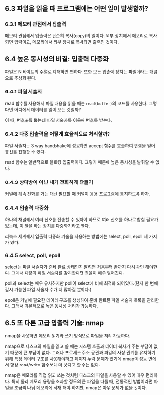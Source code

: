 ## 6.3 파일을 읽을 때 프로그램에는 어떤 일이 발생할까?

### 6.3.1 메모리 관점에서 입출력

메모리 관점에서 입출력은 단순히 복사(copy)의 일이다. 외부 장치에서 메모리로 복사되면 입력이고, 메모리에서 외부 장치로 복사되면 출력인 것이다.

## 6.4 높은 동시성의 비결: 입출력 다중화

파일은 N 바이트의 수열로 이해하면 편하다. 또한 모든 입출력 장치는 파일이라는 개념으로 추상화 된다.

### 6.4.1 파일 서술자

read 함수를 사용해서 파일 내용을 읽을 때는 `read(buffer)`의 코드를 사용한다. 그렇다면 어디에서 데이터를 읽어 오는 것일까?

이 때, 번호표를 뽑는데 파일 서술자를 이용해 번호를 받는다.

### 6.4.2 다중 입출력을 어떻게 효율적으로 처리할까?

파일 서술자는 3 way handshake에 성공하면 accept 함수를 호출하여 연결을 얻어 통신을 진행할 수 있다.

read 함수는 일반적으로 블로킹 입출력이다. 그렇기 때문에 높은 동시성을 발휘할 수 없다.

### 6.4.3 상대방이 아닌 내가 전화하게 만들기

커널에 계속 전화를 거는 대신 필요할 때 커널이 응용 프로그램에 통지하도록 하자.

### 6.4.4 입출력 다중화

하나의 채널에서 여러 신호를 전송할 수 있어야 하므로 여러 신호를 하나로 합칠 필요가 있는데, 이 일을 하는 장치를 다중화기라고 한다.

리눅스 세계에서 입출력 다중화 기술을 사용하는 방법에는 select, poll, epoll 세 가지가 있다.

### 6.4.5 select, poll, epoll

select는 파일 서술자가 준비 완료 상태인지 알려면 처음부터 끝까지 다시 확인 해야한다. 그래서 대량의 파일 서술자를 감지한다면 효율이 매우 떨어진다.

poll과 select는 매우 유사하지만 poll이 select에 비해 최적화 되어있다.(단지 한 번에 감시 가능한 파일 서술자 수가 더 많아질 뿐이다.)

epoll은 커널에 필요한 데이터 구조를 생성하여 준비 완료된 파일 서술자 목록을 관리한다. 그래서 기본적으로 높은 동시성 처리가 가능하다.

## 6.5 또 다른 고급 입출력 기술: nmap

nmap을 사용하면 메모리 읽기와 쓰기 방식으로 파일을 처리 가능하다.

nmap으로 디스크의 파일을 읽고 쓸 때는 시스템 호출과 데이터 복사가 주는 부담이 없기 때문에 큰 부담이 없다. 그러나 프로세스 주소 공관과 파일의 사상 관계를 유지하기 위해 특정 데이터 구조를 사용해야하고 페이지 누락 문제가 있기에 nmap이 성능 면에서 항상 read/write 함수보다 더 낫다고 할 수는 없다.

nmap은 메모리를 직접 읽고 쓰는 것처럼 디스크의 파일을 사용할 수 있어 매우 편리하다. 특히 물리 메모리 용량을 초과할 정도의 큰 파일을 다룰 때, 전통적인 방법이라면 파일을 조금씩 나눠 메모리에 적재 해야 하지만, nmap은 아무 문제가 없을 것이다.
